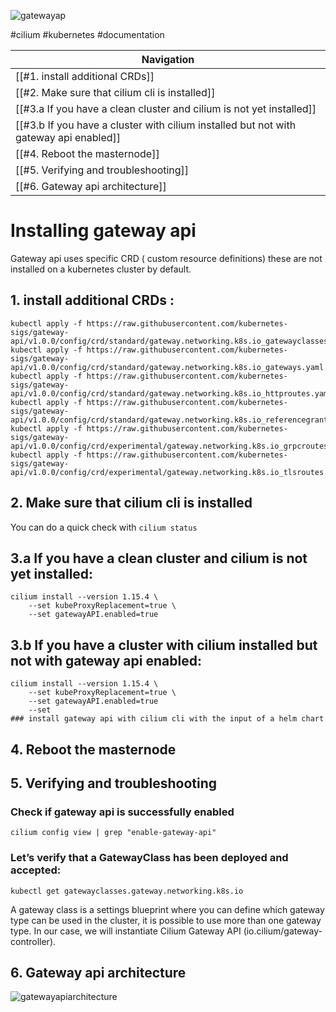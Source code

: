 ![gatewayap](https://gateway-api.sigs.k8s.io/images/logo/logo-text-horizontal.png)

#cilium #kubernetes #documentation 

| Navigation                                                                            |
| ------------------------------------------------------------------------------------- |
| [[#1. install additional CRDs]]                                                       |
| [[#2. Make sure that cilium cli is installed]]                                        |
| [[#3.a If you have a clean cluster and cilium is not yet installed]]                  |
| [[#3.b If you have a cluster with cilium installed but not with gateway api enabled]] |
| [[#4. Reboot the masternode]]                                                         |
| [[#5. Verifying and troubleshooting]]                                                 |
| [[#6. Gateway api architecture]]                                                      |
# Installing gateway api

Gateway api uses specific CRD ( custom resource definitions) these are not installed on a kubernetes cluster by default.

## 1. install additional CRDs :
```
kubectl apply -f https://raw.githubusercontent.com/kubernetes-sigs/gateway-api/v1.0.0/config/crd/standard/gateway.networking.k8s.io_gatewayclasses.yaml
kubectl apply -f https://raw.githubusercontent.com/kubernetes-sigs/gateway-api/v1.0.0/config/crd/standard/gateway.networking.k8s.io_gateways.yaml
kubectl apply -f https://raw.githubusercontent.com/kubernetes-sigs/gateway-api/v1.0.0/config/crd/standard/gateway.networking.k8s.io_httproutes.yaml
kubectl apply -f https://raw.githubusercontent.com/kubernetes-sigs/gateway-api/v1.0.0/config/crd/standard/gateway.networking.k8s.io_referencegrants.yaml
kubectl apply -f https://raw.githubusercontent.com/kubernetes-sigs/gateway-api/v1.0.0/config/crd/experimental/gateway.networking.k8s.io_grpcroutes.yaml
kubectl apply -f https://raw.githubusercontent.com/kubernetes-sigs/gateway-api/v1.0.0/config/crd/experimental/gateway.networking.k8s.io_tlsroutes.yaml
```

## 2. Make sure that cilium cli is installed
You can do a quick check with
`cilium status`
## 3.a If you have a clean cluster and cilium is not yet installed:
```
cilium install --version 1.15.4 \
    --set kubeProxyReplacement=true \
    --set gatewayAPI.enabled=true
```
## 3.b If you have a cluster with cilium installed but not with gateway api enabled:
```
cilium install --version 1.15.4 \
    --set kubeProxyReplacement=true \
    --set gatewayAPI.enabled=true
    --set
### install gateway api with cilium cli with the input of a helm chart  
```
## 4. Reboot the masternode

## 5. Verifying and troubleshooting
### Check if gateway api is successfully enabled
```
cilium config view | grep "enable-gateway-api"
```
### Let’s verify that a GatewayClass has been deployed and accepted:
```
kubectl get gatewayclasses.gateway.networking.k8s.io 
```
A gateway class is a settings blueprint where you can define which gateway type can be used in the cluster, it is possible to use more than one gateway type. In our case, we will instantiate Cilium Gateway API (io.cilium/gateway-controller).

## 6. Gateway api architecture

![gatewayapiarchitecture](https://gateway-api.sigs.k8s.io/images/resource-model.png)
